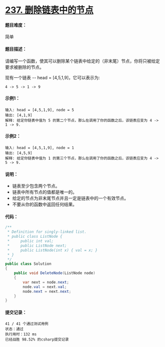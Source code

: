 # [237. 删除链表中的节点](https://leetcode-cn.com/classic/problems/delete-node-in-a-linked-list/description/)

#### 题目难度：

简单

#### 题目描述：

请编写一个函数，使其可以删除某个链表中给定的（非末尾）节点，你将只被给定要求被删除的节点。

现有一个链表 -- head = [4,5,1,9]，它可以表示为:

```
4 -> 5 -> 1 -> 9
```

#### 示例1：

```
输入: head = [4,5,1,9], node = 5
输出: [4,1,9]
解释: 给定你链表中值为 5 的第二个节点，那么在调用了你的函数之后，该链表应变为 4 -> 1 -> 9.
```

#### 示例2：

```
输入: head = [4,5,1,9], node = 1
输出: [4,5,9]
解释: 给定你链表中值为 1 的第三个节点，那么在调用了你的函数之后，该链表应变为 4 -> 5 -> 9.
```

#### 说明：

- 链表至少包含两个节点。
- 链表中所有节点的值都是唯一的。
- 给定的节点为非末尾节点并且一定是链表中的一个有效节点。
- 不要从你的函数中返回任何结果。

#### 代码：

```c#
/**
 * Definition for singly-linked list.
 * public class ListNode {
 *     public int val;
 *     public ListNode next;
 *     public ListNode(int x) { val = x; }
 * }
 */
public class Solution
{
    public void DeleteNode(ListNode node)
    {
        var next = node.next;
        node.val = next.val;
        node.next = next.next;
    }
}
```

#### 提交记录：

```
41 / 41 个通过测试用例
状态：通过
执行用时：132 ms
已经战胜 98.52% 的csharp提交记录
```

